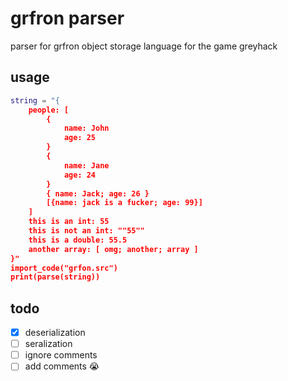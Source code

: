 # grfron parser

parser for grfron object storage language for the game greyhack

## usage

```lua
string = "{
    people: [
        {
            name: John
            age: 25
        }
        {
            name: Jane
            age: 24
        }
        { name: Jack; age: 26 }
        [{name: jack is a fucker; age: 99}]
    ]
    this is an int: 55
    this is not an int: ""55""
    this is a double: 55.5
    another array: [ omg; another; array ]
}"
import_code("grfon.src")
print(parse(string))
```

## todo

- [x] deserialization
- [ ] seralization
- [ ] ignore comments
- [ ] add comments 😭
